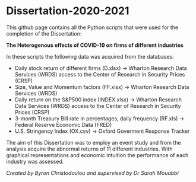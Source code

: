 # Dissertation-2020-2021

This github page contains all the Python scripts that were used for the completion of the Dissertation: 

**The Heterogenous effects of COVID-19 on firms of different industries**

In these scripts the following data was acquired from the databases:

- Daily stock return of different firms (D.xlsx) &#8594; Wharton Research Data Services (WRDS) access to the Center of Research in Security Prices (CRSP)
- Size, Value and Momentum factors (FF.xlsx) &#8594; Wharton Research Data Services (WRDS) 
- Daily return on the S&P500 index (INDEX.xlsx) &#8594; Wharton Research Data Services (WRDS) access to the Center of Research in Security Prices (CRSP)
- 3-month Treasury Bill rate in percentages, daily frequency (RF.xls) &#8594; Federal Reserve Economic Data (FRED)
- U.S. Stringency Index (OX.csv) &#8594; Oxford Goverment Response Tracker 

The aim of this Dissertation was to employ an event study and from the analysis acquire the abnormal returns of 11 different industries. With graphical representations and economic intuition the performance of each industry was assessed.

*Created by Byron Christodoulou and supervised by Dr Sarah Mouabbi*
